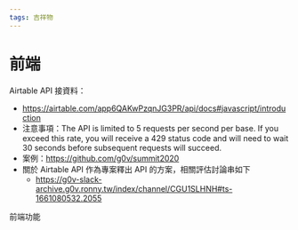 ```yaml
---
tags: 吉祥物
---
```


# 前端

Airtable API 接資料：
- https://airtable.com/app6QAKwPzqnJG3PR/api/docs#javascript/introduction
- 注意事項：The API is limited to 5 requests per second per base. If you exceed this rate, you will receive a 429 status code and will need to wait 30 seconds before subsequent requests will succeed.
- 案例：https://github.com/g0v/summit2020
- 關於 Airtable API 作為專案釋出 API 的方案，相關評估討論串如下
    - https://g0v-slack-archive.g0v.ronny.tw/index/channel/CGU1SLHNH#ts-1661080532.2055

前端功能